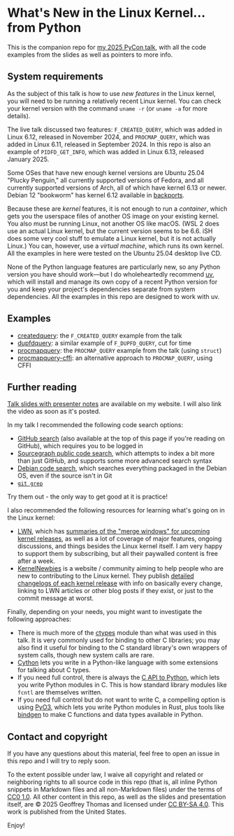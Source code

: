 What's New in the Linux Kernel... from Python
===

This is the companion repo for [my 2025 PyCon talk](https://us.pycon.org/2025/schedule/presentation/12/), with all the code examples from the slides as well as pointers to more info.

System requirements
---

As the subject of this talk is how to use _new features_ in the Linux kernel, you will need to be running a relatively recent Linux kernel. You can check your kernel version with the command `uname -r` (or `uname -a` for more details).

The live talk discussed two features: `F_CREATED_QUERY`, which was added in Linux 6.12, released in November 2024, and `PROCMAP_QUERY`, which was added in Linux 6.11, released in September 2024. In this repo is also an example of `PIDFD_GET_INFO`, which was added in Linux 6.13, released January 2025.

Some OSes that have new enough kernel versions are Ubuntu 25.04 "Plucky Penguin," all currently supported versions of Fedora, and all currently supported versions of Arch, all of which have kernel 6.13 or newer. Debian 12 "bookworm" has kernel 6.12 available in [backports](https://backports.debian.org/).

Because these are _kernel_ features, it is not enough to run a _container_, which gets you the userspace files of another OS image on your existing kernel. You also must be running Linux, not another OS like macOS. (WSL 2 does use an actual Linux kernel, but the current version seems to be 6.6. iSH does some very cool stuff to emulate a Linux kernel, but it is not actually Linux.) You can, however, use a _virtual machine_, which runs its own kernel. All the examples in here were tested on the Ubuntu 25.04 desktop live CD.

None of the Python language features are particularly new, so any Python version you have should work—but I do wholeheartedly recommend [uv](https://docs.astral.sh/uv/), which will install and manage its own copy of a recent Python version for you and keep your project's dependencies separate from system dependencies. All the examples in this repo are designed to work with uv.

Examples
---

* [createdquery](createdquery): the `F_CREATED_QUERY` example from the talk
* [dupfdquery](dupfdquery): a similar example of `F_DUPFD_QUERY`, cut for time
* [procmapquery](procmapquery): the `PROCMAP_QUERY` example from the talk (using `struct`)
* [procmapquery-cffi](procmapquery-cffi): an alternative approach to `PROCMAP_QUERY`, using CFFI

Further reading
---

[Talk slides with presenter notes](https://ldpreload.com/p/pycon-2025-whats-new-in-the-linux-kernel.pdf) are available on my website. I will also link the video as soon as it's posted.

In my talk I recommended the following code search options:

* [GitHub search](https://github.com/search) (also available at the top of this page if you're reading on GitHub), which requires you to be logged in
* [Sourcegraph public code search](https://sourcegraph.com/search), which attempts to index a bit more than just GitHub, and supports some more advanced search syntax
* [Debian code search](http://codesearch.debian.org), which searches everything packaged in the Debian OS, even if the source isn't in Git
* [`git grep`](https://git-scm.com/docs/git-grep)

Try them out - the only way to get good at it is practice!

I also recommended the following resources for learning what's going on in the Linux kernel:

* [LWN](https://lwn.net), which has [summaries of the "merge windows" for upcoming kernel releases](https://lwn.net/Kernel/Index/#Releases), as well as a lot of coverage of major features, ongoing discussions, and things besides the Linux kernel itself. I am very happy to support them by subscribing, but all their paywalled content is free after a week.
* [KernelNewbies](https://kernelnewbies.org) is a website / community aiming to help people who are new to contributing to the Linux kernel. They publish [detailed changelogs of each kernel release](https://kernelnewbies.org/LinuxVersions) with info on basically every change, linking to LWN articles or other blog posts if they exist, or just to the commit message at worst.

Finally, depending on your needs, you might want to investigate the following approaches:

* There is much more of the [ctypes](https://docs.python.org/3/library/ctypes.html) module than what was used in this talk. It is very commonly used for binding to other C libraries; you may also find it useful for binding to the C standard library's own wrappers of system calls, though new system calls are rare.
* [Cython](https://cython.org/) lets you write in a Python-like language with some extensions for talking about C types.
* If you need full control, there is always the [C API to Python](https://docs.python.org/3/c-api/index.html), which lets you write Python modules in C. This is how standard library modules like `fcntl` are themselves written.
* If you need full control but do not want to write C, a compelling option is using [PyO3](https://pyo3.rs), which lets you write Python modules in Rust, plus tools like [bindgen](https://rust-lang.github.io/rust-bindgen/) to make C functions and data types available in Python.

Contact and copyright
---

If you have any questions about this material, feel free to open an issue in this repo and I will try to reply soon.

To the extent possible under law, I waive all copyright and related or neighboring rights to all source code in this repo (that is, all inline Python snippets in Markdown files and all non-Markdown files) under the terms of [CC0 1.0](https://creativecommons.org/publicdomain/zero/1.0/). All other content in this repo, as well as the slides and presentation itself, are &copy; 2025 Geoffrey Thomas and licensed under [CC BY-SA 4.0](http://creativecommons.org/licenses/by-sa/4.0/).  This work is published from the United States.

Enjoy!
